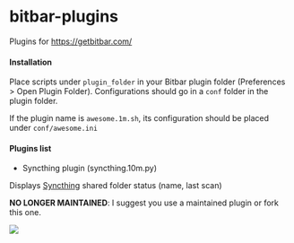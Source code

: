 # bitbar-plugins
Plugins for https://getbitbar.com/

#### Installation

Place scripts under `plugin_folder` in your Bitbar plugin folder (Preferences > Open Plugin Folder). Configurations should go in a `conf` folder in the plugin folder.

If the plugin name is `awesome.1m.sh`, its configuration should be placed under `conf/awesome.ini`

#### Plugins list

* Syncthing plugin (syncthing.10m.py)

Displays [Syncthing](https://syncthing.net/) shared folder status (name, last scan)

**NO LONGER MAINTAINED**: I suggest you use a maintained plugin or fork this one.

![](https://raw.githubusercontent.com/sebw/bitbar-plugins/a5fc56dac9786143585010bd402162f3cd051ff4/syncthing.png)
